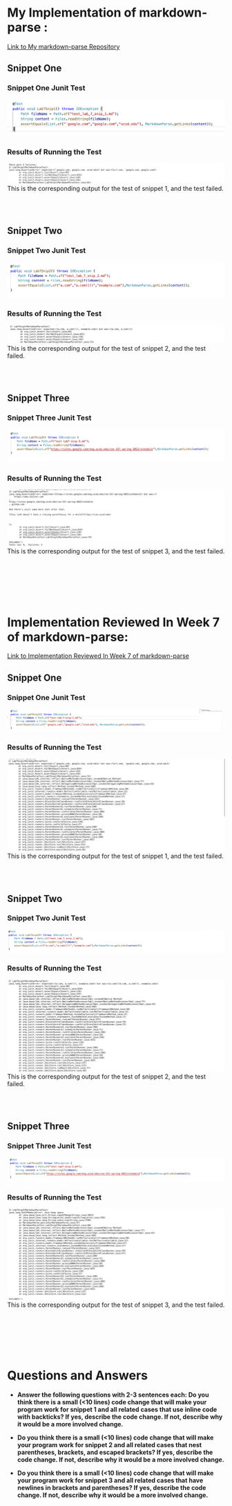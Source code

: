 
# **My Implementation of markdown-parse :**
[Link to My markdown-parse Repository](https://github.com/cassponmal/markdown-parser)
## **Snippet One**
### Snippet One Junit  Test
![Image](Screenshot25.png)
### Results of Running the Test
![Image](Screenshot28.png)
This is the corresponding output for the test of snippet 1, and the test failed. 

<br />
<br />

## **Snippet Two**
### Snippet Two Junit  Test
![Image](Screenshot26.png)
### Results of Running the Test
![Image](Screenshot29.png)
This is the corresponding output for the test of snippet 2, and the test failed. 

<br />
<br />

## **Snippet Three**
### Snippet Three Junit  Test
![Image](Screenshot27.png)
### Results of Running the Test
![Image](Screenshot30.png)
This is the corresponding output for the test of snippet 3, and the test failed. 




<br />
<br />
<br />
<br />
<br />


# **Implementation Reviewed In Week 7 of markdown-parse:**
[Link to Implementation Reviewed In Week 7 of markdown-parse](https://github.com/alixintong/markdown-parser)
## **Snippet One**
### Snippet One Junit  Test
![Image](Screenshot31.png)
### Results of Running the Test
![Image](Screenshot34.png)
This is the corresponding output for the test of snippet 1, and the test failed. 

<br />
<br />

## **Snippet Two**
### Snippet Two Junit  Test
![Image](Screenshot32.png)
### Results of Running the Test
![Image](Screenshot35.png)
This is the corresponding output for the test of snippet 2, and the test failed. 

<br />
<br />

## **Snippet Three**
### Snippet Three Junit  Test
![Image](Screenshot33.png)
### Results of Running the Test
![Image](Screenshot36.png)
This is the corresponding output for the test of snippet 3, and the test failed. 



<br />
<br />
<br />
<br />
<br />


# **Questions and Answers**

* **Answer the following questions with 2-3 sentences each:
Do you think there is a small (<10 lines) code change that will make your program work for snippet 1 and all related cases that use inline code with backticks? If yes, describe the code change. If not, describe why it would be a more involved change.**

* **Do you think there is a small (<10 lines) code change that will make your program work for snippet 2 and all related cases that nest parentheses, brackets, and escaped brackets? If yes, describe the code change. If not, describe why it would be a more involved change.**

* **Do you think there is a small (<10 lines) code change that will make your program work for snippet 3 and all related cases that have newlines in brackets and parentheses? If yes, describe the code change. If not, describe why it would be a more involved change.**
